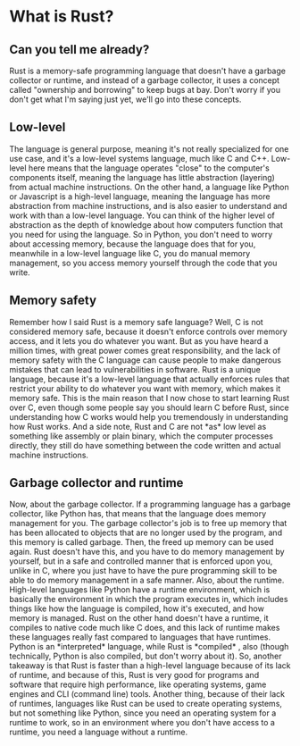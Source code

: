 # What is Rust?

## Can you tell me already?

<p> Rust is a memory-safe programming language that doesn't have a garbage collector or runtime,
and instead of a garbage collector, it uses a concept called "ownership and borrowing" to keep bugs at bay. Don't worry
if you don't get what I'm saying just yet, we'll go into these concepts. 

## Low-level

<p>The language is general purpose, meaning it's not 
really specialized for one use case, and it's a low-level systems language, much like C and C++. Low-level here means that the language operates "close"
to the computer's components itself, meaning the language has little abstraction (layering) from actual machine instructions. On the other 
hand, a language like Python or Javascript is a high-level language, meaning the language has more abstraction from machine instructions,
and  is also easier to understand and work with than a low-level language. You can think of the higher level of abstraction as 
the depth of knowledge about how computers function that you need for using the language. So in Python, you don't need to worry about
accessing memory, because the language does that for you, meanwhile in a low-level language like C, you do manual memory management, so
you access memory yourself through the code that you write.<p>

## Memory safety

<p>Remember how I said Rust is a memory safe language? Well, C is not considered memory safe, because it doesn't enforce controls over memory access, and it lets you do whatever
you want. But as you have heard a million times, with great power comes great responsibility, and the lack of memory safety with the C 
language can cause people to make dangerous mistakes that can lead to vulnerabilities in software. Rust is a unique language, because 
it's a low-level language that actually enforces rules that restrict your ability to do whatever you want with memory, which makes it 
memory safe. This is the main reason that I now chose to start learning Rust over C, even though some people say you should learn C before Rust,
since understanding how C works would help you tremendously in understanding how Rust works. 
And a side note, Rust and C are not *as* low level as something like assembly or plain binary, which the computer processes
directly, they still do have something between the code written and actual machine instructions.<p>

## Garbage collector and runtime

<p>Now, about the garbage collector. If a programming language has a garbage collector, like Python has, that means that the language does 
memory management for you. The garbage collector's job is to free up memory that has been allocated to objects that are no longer used 
by the program, and this memory is called garbage. Then, the freed up memory can be used again. Rust doesn't have this, and you have to do
memory management by yourself, but in a safe and controlled manner that is enforced upon you, unlike in C, where you just have to have
the pure programming skill to be able to do memory management in a safe manner. Also, about the runtime. High-level languages like
Python have a runtime environment, which is basically the environment in which the program executes in, which includes things like
how the language is compiled,  how it's executed, and how memory is managed.  Rust on the other hand doesn't have a runtime, it
compiles to native code much like C does, and this lack of runtime makes these languages really fast compared to
languages that have runtimes.  Python is an *interpreted* language,
while Rust is *compiled* , also (though technically, Python is also compiled, but don't worry about it). So, another takeaway is that Rust is faster than a high-level
language because of its lack of runtime, and because of this, Rust is very good for programs and software that require high performance, like
operating systems, game engines and CLI (command line) tools. Another thing, because of their lack of runtimes, languages like Rust can
be used to create operating systems, but not something like Python, since you need an operating system for a runtime to work, so in an 
environment where you don't have access to a runtime, you need a language without a runtime.<p>